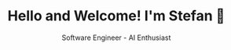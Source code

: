 <div align="center">
    
 # Hello and Welcome! I'm Stefan 👋
Software Engineer - AI Enthusiast

</div>


     
